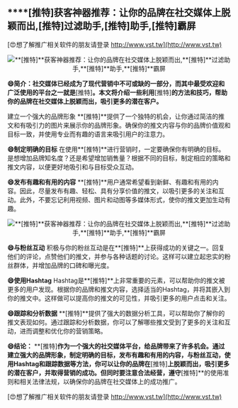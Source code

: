 ## ****[推特]**获客神器推荐：让你的品牌在社交媒体上脱颖而出,**[推特]**过滤助手,**[推特]**助手,**[推特]**霸屏**

[😍想了解推广相关软件的朋友请登录 http://www.vst.tw](http://www.vst.tw)

 <center><img src="https://vst.tw/MP4/tuiguang/png/4.png" alt="**[推特]**获客神器推荐：让你的品牌在社交媒体上脱颖而出,**[推特]**过滤助手,**[推特]**助手,**[推特]**霸屏"></center>

**😄简介：社交媒体已经成为了现代营销中不可或缺的一部分，而其中最受欢迎和广泛使用的平台之一就是**[推特]**。本文将介绍一些利用**[推特]**的方法和技巧，帮助你的品牌在社交媒体上脱颖而出，吸引更多的潜在客户。**

建立一个强大的品牌形象
**[推特]**提供了一个独特的机会，让你通过简洁的推文和有吸引力的图片来展示你的品牌形象。确保你的推文内容与你的品牌价值观和目标一致，并使用专业而有趣的语言来吸引用户的注意力。

**😄制定明确的目标**
在使用**[推特]**进行营销时，一定要确保你有明确的目标。是想增加品牌知名度？还是希望增加销售量？根据不同的目标，制定相应的策略和推文内容，以便更好地吸引和与目标受众互动。

**😄发布有趣和有用的内容**
**[推特]**用户通常希望看到新鲜、有趣和有用的内容。因此，尽量发布有趣、轻松、具有分享价值的推文，以吸引更多的关注和互动。此外，不要忘记利用视频、图片和动图等多媒体形式，使你的推文更加生动有趣。

 <center><img src="https://vst.tw/MP4/tuiguang/png/0.png" alt="**[推特]**获客神器推荐：让你的品牌在社交媒体上脱颖而出,**[推特]**过滤助手,**[推特]**助手,**[推特]**霸屏"></center>

**😄与粉丝互动**
积极与你的粉丝互动是在**[推特]**上获得成功的关键之一。回复他们的评论，点赞他们的推文，并参与各种话题的讨论。这样可以建立起忠实的粉丝群体，并增加品牌的口碑和曝光度。

**😄使用Hashtag**
Hashtag是**[推特]**上非常重要的元素，可以帮助你的推文被更多的用户发现。根据你的品牌和推文内容，选择适当的Hashtag，并将其嵌入到你的推文中。这样做可以提高你的推文的可见性，并吸引更多的用户点击和关注。

**😄跟踪和分析数据**
**[推特]**提供了强大的数据分析工具，可以帮助你了解你的推文表现如何。通过跟踪和分析数据，你可以了解哪些推文受到了更多的关注和互动，进而调整和优化你的营销策略。

**😄结论：**
**[推特]**作为一个强大的社交媒体平台，给品牌带来了许多机会。通过建立强大的品牌形象，制定明确的目标，发布有趣和有用的内容，与粉丝互动，使用Hashtag和跟踪数据等方法，你可以让你的品牌在**[推特]**上脱颖而出，吸引更多的潜在客户，并取得营销的成功。但同时要注意合法经营，遵守**[推特]**的使用准则和相关法律法规，以确保你的品牌在社交媒体上的成功推广。

[😍想了解推广相关软件的朋友请登录 http://www.vst.tw](http://www.vst.tw)



